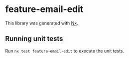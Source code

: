 # feature-email-edit

This library was generated with [Nx](https://nx.dev).

## Running unit tests

Run `nx test feature-email-edit` to execute the unit tests.
